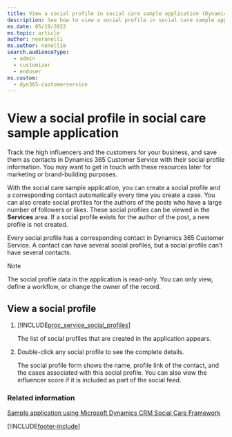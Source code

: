 ```yaml
---
title: View a social profile in social care sample application (Dynamics 365 Customer Service) | MicrosoftDocs
description: See how to view a social profile in social care sample application in Dynamics 365 Customer Service
ms.date: 05/19/2022
ms.topic: article
author: neeranelli
ms.author: nenellim
search.audienceType: 
  - admin
  - customizer
  - enduser
ms.custom: 
  - dyn365-customerservice
---
```


# View a social profile in social care sample application



Track the high influencers and the customers for your business, and save them as contacts in Dynamics 365 Customer Service with their social profile information. You may want to get in touch with these resources later for marketing or brand-building purposes.  
  
 With the social care sample application, you can create a social profile and a corresponding contact automatically every time you create a case. You can also create social profiles for the authors of the posts who have a large number of followers or likes. These  social profiles can be viewed in the **Services** area. If a social profile exists for the author of the post, a new profile is not created.  
  
 Every social profile has a corresponding contact in Dynamics 365 Customer Service. A contact can have several social profiles, but a social profile can’t have several contacts.  
  
> [!NOTE]
> The social profile data in the application is read-only. You can only view, define a workflow, or change the owner of the record.  
  
## View a social profile  
  
1. [!INCLUDE[proc_service_social_profiles](../../includes/proc-service-social-profiles.md)]  
  
     The list of social profiles that are created in the application appears.  
  
2. Double-click any social profile to see the complete details.  
  
    The social profile form shows the name, profile link of the contact, and the cases associated with this social profile. You can also view the influencer score if it is included as part of the social feed.  
  
 
### Related information

[Sample application using Microsoft Dynamics CRM Social Care Framework](/previous-versions/dynamicscrm-2013/developer-articles/dn744885(v=crm.6))


[!INCLUDE[footer-include](../../includes/footer-banner.md)]
